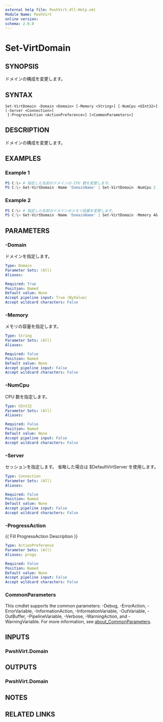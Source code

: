 ```yaml
---
external help file: PwshVirt.dll-Help.xml
Module Name: PwshVirt
online version:
schema: 2.0.0
---
```


# Set-VirtDomain

## SYNOPSIS
ドメインの構成を変更します。

## SYNTAX

```
Set-VirtDomain -Domain <Domain> [-Memory <String>] [-NumCpu <UInt32>] [-Server <Connection>]
 [-ProgressAction <ActionPreference>] [<CommonParameters>]
```

## DESCRIPTION
ドメインの構成を変更します。

## EXAMPLES

### Example 1
```powershell
PS C:\> # 指定した名前のドメインの CPU 数を変更します。
PS C:\> Get-VirtDomain -Name 'DomainName' | Set-VirtDomain -NumCpu 2
```

### Example 2
```powershell
PS C:\> # 指定した名前のドメインのメモリ容量を変更します。
PS C:\> Get-VirtDomain -Name 'DomainName' | Set-VirtDomain -Memory 4G
```

## PARAMETERS

### -Domain
ドメインを指定します。

```yaml
Type: Domain
Parameter Sets: (All)
Aliases:

Required: True
Position: Named
Default value: None
Accept pipeline input: True (ByValue)
Accept wildcard characters: False
```

### -Memory
メモリの容量を指定します。

```yaml
Type: String
Parameter Sets: (All)
Aliases:

Required: False
Position: Named
Default value: None
Accept pipeline input: False
Accept wildcard characters: False
```

### -NumCpu
CPU 数を指定します。

```yaml
Type: UInt32
Parameter Sets: (All)
Aliases:

Required: False
Position: Named
Default value: None
Accept pipeline input: False
Accept wildcard characters: False
```

### -Server
セッションを指定します。
省略した場合は $DefaultVirtServer を使用します。

```yaml
Type: Connection
Parameter Sets: (All)
Aliases:

Required: False
Position: Named
Default value: None
Accept pipeline input: False
Accept wildcard characters: False
```

### -ProgressAction
{{ Fill ProgressAction Description }}

```yaml
Type: ActionPreference
Parameter Sets: (All)
Aliases: proga

Required: False
Position: Named
Default value: None
Accept pipeline input: False
Accept wildcard characters: False
```

### CommonParameters
This cmdlet supports the common parameters: -Debug, -ErrorAction, -ErrorVariable, -InformationAction, -InformationVariable, -OutVariable, -OutBuffer, -PipelineVariable, -Verbose, -WarningAction, and -WarningVariable. For more information, see [about_CommonParameters](http://go.microsoft.com/fwlink/?LinkID=113216).

## INPUTS

### PwshVirt.Domain

## OUTPUTS

### PwshVirt.Domain

## NOTES

## RELATED LINKS
